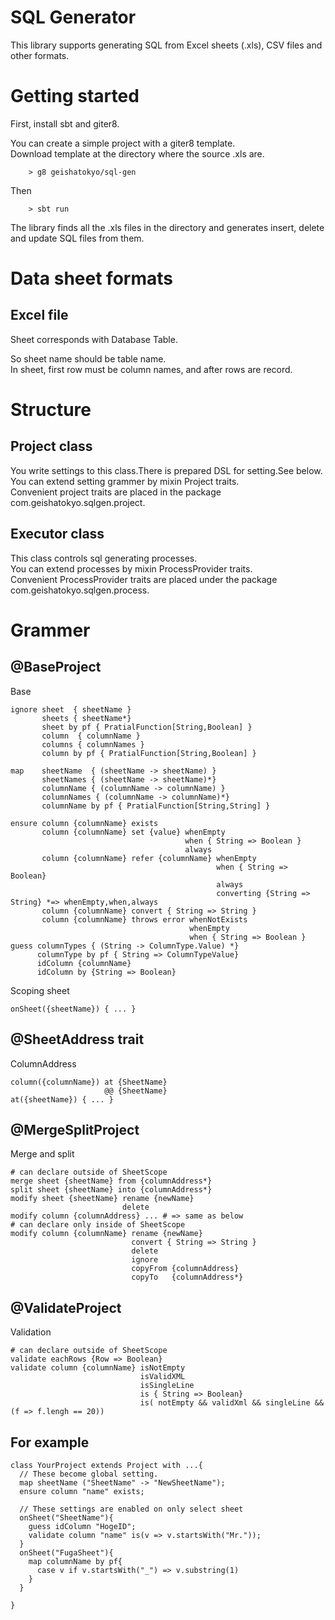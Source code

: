 # SQL Generator

This library supports generating SQL from Excel sheets (.xls), CSV files and other formats.

# Getting started

First, install sbt and giter8.

You can create a simple project with a giter8 template.<br />
Download template at the directory where the source .xls are.

		> g8 geishatokyo/sql-gen

Then

		> sbt run

The library finds all the .xls files in the directory and generates insert, delete and update SQL files from them.

# Data sheet formats

## Excel file

Sheet corresponds with Database Table.

So sheet name should be table name.<br />
In sheet, first row must be column names, and after rows are record.

# Structure

## Project class

You write settings to this class.There is prepared DSL for setting.See below.<br />
You can extend setting grammer by mixin Project traits.<br />
Convenient project traits are placed in the package com.geishatokyo.sqlgen.project.

## Executor class

This class controls sql generating processes.<br />
You can extend processes by mixin ProcessProvider traits.<br />
Convenient ProcessProvider traits are placed under the package com.geishatokyo.sqlgen.process.


# Grammer

## @BaseProject

Base

    ignore sheet  { sheetName }
           sheets { sheetName*}
           sheet by pf { PratialFunction[String,Boolean] }
           column  { columnName }
           columns { columnNames }
           column by pf { PratialFunction[String,Boolean] }

    map    sheetName  { (sheetName -> sheetName) }
           sheetNames { (sheetName -> sheetName)*}
           columnName { (columnName -> columnName) }
           columnNames { (columnName -> columnName)*}
           columnName by pf { PratialFunction[String,String] }

    ensure column {columnName} exists
           column {columnName} set {value} whenEmpty
                                           when { String => Boolean }
                                           always
           column {columnName} refer {columnName} whenEmpty
                                                  when { String => Boolean}
                                                  always
                                                  converting {String => String} *=> whenEmpty,when,always
           column {columnName} convert { String => String }
           column {columnName} throws error whenNotExists
                                            whenEmpty
                                            when { String => Boolean }
    guess columnTypes { (String -> ColumnType.Value) *}
          columnType by pf { String => ColumnTypeValue}
          idColumn {columnName}
          idColumn by {String => Boolean}

Scoping sheet

    onSheet({sheetName}) { ... }

## @SheetAddress trait

ColumnAddress

    column({columnName}) at {SheetName}
                         @@ {SheetName}
    at({sheetName}) { ... }

## @MergeSplitProject

Merge and split

    # can declare outside of SheetScope
    merge sheet {sheetName} from {columnAddress*}
    split sheet {sheetName} into {columnAddress*}
    modify sheet {sheetName} rename {newName}
                             delete
    modify column {columnAddress} ... # => same as below
    # can declare only inside of SheetScope
    modify column {columnName} rename {newName}
                               convert { String => String }
                               delete
                               ignore
                               copyFrom {columnAddress}
                               copyTo   {columnAddress*}

## @ValidateProject

Validation

    # can declare outside of SheetScope
    validate eachRows {Row => Boolean}
    validate column {columnName} isNotEmpty
                                 isValidXML
                                 isSingleLine
                                 is { String => Boolean}
                                 is( notEmpty && validXml && singleLine && (f => f.lengh == 20))

## For example

    class YourProject extends Project with ...{
      // These become global setting.
      map sheetName ("SheetName" -> "NewSheetName");
      ensure column "name" exists;

      // These settings are enabled on only select sheet
      onSheet("SheetName"){
        guess idColumn "HogeID";
        validate column "name" is(v => v.startsWith("Mr."));
      }
      onSheet("FugaSheet"){
        map columnName by pf{
          case v if v.startsWith("_") => v.substring(1)
        }
      }

    }